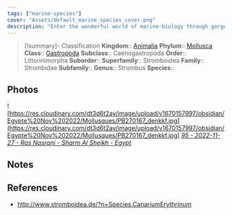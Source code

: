 ```yaml
---
tags: ["marine-species"]
cover: "Assets/default_marine_species_cover.png"
description: "Enter the wonderful world of marine-biology through gorgeous underwater pictures of marine animals."
---
```

> [!summary]- Classification
**Kingdom**:: [Animalia](Animalia.md)
**Phylum**:: [Mollusca](Marine%20species/Mollusca/Mollusca.md)
**Class**:: [Gastropoda](Gastropoda.md)
**Subclass**:: Caenogastropoda
**Order**:: Littorinimorpha
**Suborder**::
**Superfamily**:: Stromboidea
**Family**:: Strombidae
**Subfamily**::
**Genus**:: Strombus
**Species**::

## Photos
![https://res.cloudinary.com/dt3d6t2ay/image/upload/v1670157997/obsidian/Egypte%20Nov%202022/Mollusques/PB270167_denkkf.jpg](https://res.cloudinary.com/dt3d6t2ay/image/upload/v1670157997/obsidian/Egypte%20Nov%202022/Mollusques/PB270167_denkkf.jpg)
*[95 - 2022-11-27 - Ras Nasrani - Sharm Al Sheikh - Egypt](95%20-%202022-11-27%20-%20Ras%20Nasrani%20-%20Sharm%20Al%20Sheikh%20-%20Egypt.md)*

## Notes

## References
- http://www.stromboidea.de/?n=Species.CanariumErythrinum